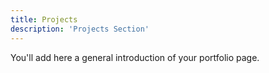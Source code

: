 ```yaml
---
title: Projects
description: 'Projects Section'
---
```


You'll add here a general introduction of your portfolio page.